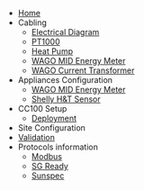 - [Home](/)
- Cabling
    - [Electrical Diagram](1_cabling/diagram)
    - [PT1000](1_cabling/pt1000)
    - [Heat Pump](1_cabling/hp)
    - [WAGO MID Energy Meter](1_cabling/wagomid)
	- [WAGO Current Transformer](1_cabling/ct)
- Appliances Configuration
    - [WAGO MID Energy Meter](2_app_conf/wagomid)
    - [Shelly H&T Sensor](2_app_conf/shelly)
- CC100 Setup
    - [Deployment](3_cc100/deployment)
- Site Configuration
- [Validation](5_Validation/validation)
- Protocols information
    - [Modbus](6_technical/modbus)
    - [SG Ready](6_technical/sgready)
    - [Sunspec](6_technical/sunspec)
